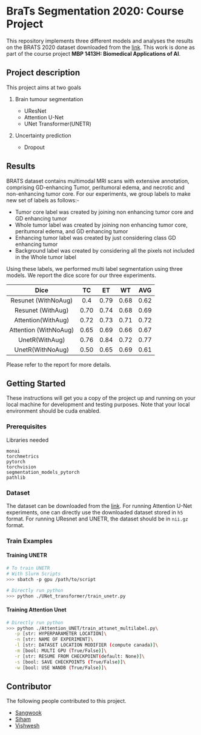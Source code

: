 # BraTs Segmentation 2020: Course Project
This repository implements three different models and analyses the results on the BRATS 2020 dataset downloaded from the [link](https://www.kaggle.com/datasets/awsaf49/brats2020-training-data). This work is done as part of the course project **MBP 1413H: Biomedical Applications of AI**.  

## Project description

This project aims at two goals

1. Brain tumour segmentation
   - UResNet
   - Attention U-Net
   - UNet Transformer(UNETR)
      
2. Uncertainty prediction
   - Dropout

## Results
BRATS dataset contains multimodal MRI scans with extensive annotation, comprising GD-enhancing Tumor, peritumoral edema, and necrotic and non-enhancing tumor core. For our experiments, we group labels to make new set of labels as follows:-
- Tumor core label was created by joining non enhancing tumor core and GD enhancing tumor
- Whole tumor label was created by joining non enhancing tumor core, peritumoral edema, and GD enhancing tumor
- Enhancing tumor label was created by just considering class GD enhancing tumor
- Background label was created by considering all the pixels not included in the Whole tumor label

Using these labels, we performed multi label segmentation using three models. We report the dice score for our three experiments.

|        **Dice**       | **TC** | **ET** | **WT** | **AVG** |
|:---------------------:|:-------:|:------:|:------:|:-------:|
|  Resunet (WithNoAug)  |   0.4   |  0.79  |  0.68  |   0.62  |
|   Resunet (WithAug)   |   0.70  |  0.74  |  0.68  |   0.69  |
|   Attention(WithAug)  |   0.72  |  0.73  |  0.71  |   0.72  |
| Attention (WithNoAug) |   0.65  |  0.69  |  0.66  |   0.67  |
|     UnetR(WithAug)    |   0.76  |  0.84  |  0.72  |   0.77  |
|    UnetR(WithNoAug)   |   0.50  |  0.65  |  0.69  |   0.61  |

Please refer to the report for more details.

## Getting Started
These instructions will get you a copy of the project up and running on your local machine for development and testing purposes. Note that your local environment should be cuda enabled.  

### Prerequisites
Libraries needed

```
monai
torchmetrics
pytorch
torchvision
segmentation_models_pytorch
pathlib
```
### Dataset
The dataset can be downloaded from the [link](https://www.kaggle.com/datasets/awsaf49/brats2020-training-data). For running Attention U-Net experiments, one can directly use the downloaded dataset stored in `h5` format. For running UResnet and UNETR, the dataset should be in `nii.gz` format.  

### Train Examples

#### Training UNETR
```bash
# To train UNETR
# With Slurm Scripts
>>> sbatch -p gpu /path/to/script

# Directly run python
>>> python ./UNet_transformer/train_unetr.py
```
#### Training Attention Unet
```bash
# Directly run python
>>> python ./Attention_UNET/train_attunet_multilabel.py\
   -p [str: HYPERPARAMETER LOCATION]\
   -n [str: NAME OF EXPERIMENT]\
   -l [str: DATASET LOCATION MODIFIER (compute canada)]\
   -m [bool: MULTI GPU (True/False)]\
   -r [str: RESUME FROM CHECKPOINT(default: None)]\
   -s [bool: SAVE CHECKPOINTS (True/False)]\
   -w [bool: USE WANDB (True/False)]\
```

## Contributor
The following people contributed to this project.
* [Sangwook](https://github.com/SWKoreaBME)
* [Siham]()
* [Vishwesh](https://github.com/Vishwesh4)
